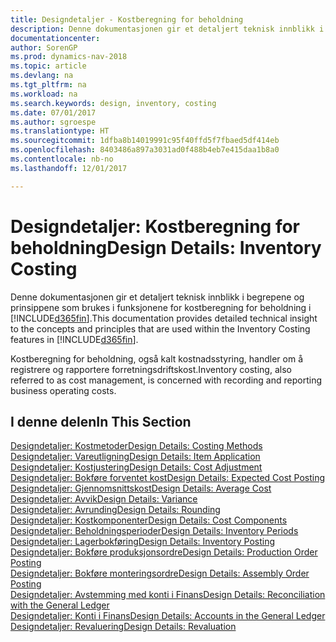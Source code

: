 ```yaml
---
title: Designdetaljer - Kostberegning for beholdning
description: Denne dokumentasjonen gir et detaljert teknisk innblikk i begrepene og prinsippene som brukes i funksjonene for kostberegning for beholdning i [!INCLUDE[d365fin](includes/d365fin_md.md)].
documentationcenter: 
author: SorenGP
ms.prod: dynamics-nav-2018
ms.topic: article
ms.devlang: na
ms.tgt_pltfrm: na
ms.workload: na
ms.search.keywords: design, inventory, costing
ms.date: 07/01/2017
ms.author: sgroespe
ms.translationtype: HT
ms.sourcegitcommit: 1dfba8b14019991c95f40ffd5f7fbaed5df414eb
ms.openlocfilehash: 8403486a897a3031ad0f488b4eb7e415daa1b8a0
ms.contentlocale: nb-no
ms.lasthandoff: 12/01/2017

---
```

# <a name="design-details-inventory-costing"></a><span data-ttu-id="97ab5-103">Designdetaljer: Kostberegning for beholdning</span><span class="sxs-lookup"><span data-stu-id="97ab5-103">Design Details: Inventory Costing</span></span>
<span data-ttu-id="97ab5-104">Denne dokumentasjonen gir et detaljert teknisk innblikk i begrepene og prinsippene som brukes i funksjonene for kostberegning for beholdning i [!INCLUDE[d365fin](includes/d365fin_md.md)].</span><span class="sxs-lookup"><span data-stu-id="97ab5-104">This documentation provides detailed technical insight to the concepts and principles that are used within the Inventory Costing features in [!INCLUDE[d365fin](includes/d365fin_md.md)].</span></span>  

<span data-ttu-id="97ab5-105">Kostberegning for beholdning, også kalt kostnadsstyring, handler om å registrere og rapportere forretningsdriftskost.</span><span class="sxs-lookup"><span data-stu-id="97ab5-105">Inventory costing, also referred to as cost management, is concerned with recording and reporting business operating costs.</span></span>  

## <a name="in-this-section"></a><span data-ttu-id="97ab5-106">I denne delen</span><span class="sxs-lookup"><span data-stu-id="97ab5-106">In This Section</span></span>  
[<span data-ttu-id="97ab5-107">Designdetaljer: Kostmetoder</span><span class="sxs-lookup"><span data-stu-id="97ab5-107">Design Details: Costing Methods</span></span>](design-details-costing-methods.md)  
[<span data-ttu-id="97ab5-108">Designdetaljer: Vareutligning</span><span class="sxs-lookup"><span data-stu-id="97ab5-108">Design Details: Item Application</span></span>](design-details-item-application.md)  
[<span data-ttu-id="97ab5-109">Designdetaljer: Kostjustering</span><span class="sxs-lookup"><span data-stu-id="97ab5-109">Design Details: Cost Adjustment</span></span>](design-details-cost-adjustment.md)  
[<span data-ttu-id="97ab5-110">Designdetaljer: Bokføre forventet kost</span><span class="sxs-lookup"><span data-stu-id="97ab5-110">Design Details: Expected Cost Posting</span></span>](design-details-expected-cost-posting.md)  
[<span data-ttu-id="97ab5-111">Designdetaljer: Gjennomsnittskost</span><span class="sxs-lookup"><span data-stu-id="97ab5-111">Design Details: Average Cost</span></span>](design-details-average-cost.md)  
[<span data-ttu-id="97ab5-112">Designdetaljer: Avvik</span><span class="sxs-lookup"><span data-stu-id="97ab5-112">Design Details: Variance</span></span>](design-details-variance.md)  
[<span data-ttu-id="97ab5-113">Designdetaljer: Avrunding</span><span class="sxs-lookup"><span data-stu-id="97ab5-113">Design Details: Rounding</span></span>](design-details-rounding.md)  
[<span data-ttu-id="97ab5-114">Designdetaljer: Kostkomponenter</span><span class="sxs-lookup"><span data-stu-id="97ab5-114">Design Details: Cost Components</span></span>](design-details-cost-components.md)  
[<span data-ttu-id="97ab5-115">Designdetaljer: Beholdningsperioder</span><span class="sxs-lookup"><span data-stu-id="97ab5-115">Design Details: Inventory Periods</span></span>](design-details-inventory-periods.md)  
[<span data-ttu-id="97ab5-116">Designdetaljer: Lagerbokføring</span><span class="sxs-lookup"><span data-stu-id="97ab5-116">Design Details: Inventory Posting</span></span>](design-details-inventory-posting.md)  
[<span data-ttu-id="97ab5-117">Designdetaljer: Bokføre produksjonsordre</span><span class="sxs-lookup"><span data-stu-id="97ab5-117">Design Details: Production Order Posting</span></span>](design-details-production-order-posting.md)  
[<span data-ttu-id="97ab5-118">Designdetaljer: Bokføre monteringsordre</span><span class="sxs-lookup"><span data-stu-id="97ab5-118">Design Details: Assembly Order Posting</span></span>](design-details-assembly-order-posting.md)  
[<span data-ttu-id="97ab5-119">Designdetaljer: Avstemming med konti i Finans</span><span class="sxs-lookup"><span data-stu-id="97ab5-119">Design Details: Reconciliation with the General Ledger</span></span>](design-details-reconciliation-with-the-general-ledger.md)  
[<span data-ttu-id="97ab5-120">Designdetaljer: Konti i Finans</span><span class="sxs-lookup"><span data-stu-id="97ab5-120">Design Details: Accounts in the General Ledger</span></span>](design-details-accounts-in-the-general-ledger.md)  
[<span data-ttu-id="97ab5-121">Designdetaljer: Revaluering</span><span class="sxs-lookup"><span data-stu-id="97ab5-121">Design Details: Revaluation</span></span>](design-details-revaluation.md)

